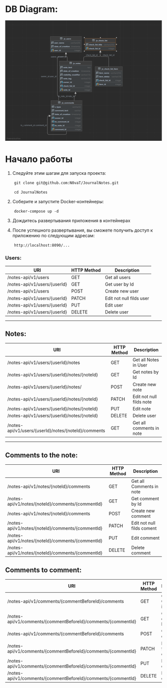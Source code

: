 # DB Diagram:

![DB diagram](jn_diagram.png)

# Начало работы
1. Следуйте этим шагам для запуска проекта:
```
    git clone git@github.com:N0vaT/JournalNotes.git
```
```
    cd JournalNotes
```

2. Соберите и запустите Docker-контейнеры:
```
    docker-compose up -d
```

3. Дождитесь развертывания приложения в контейнерах


4. После успешного развертывания, вы сможете получить доступ к приложению по следующим адресам:
```
    http://localhost:8090/...
```
### Users:

| URI                          | HTTP Method | Description              |
|------------------------------|-------------|--------------------------|
| /notes-api/v1/users          | GET         | Get all users            
| /notes-api/v1/users/{userId} | GET         | Get user by Id           
| /notes-api/v1/users          | POST        | Create new user          
| /notes-api/v1/users/{userId} | PATCH       | Edit not null filds user 
| /notes-api/v1/users/{userId} | PUT         | Edit user                
| /notes-api/v1/users/{userId} | DELETE      | Delete user              

---

## Notes:

| URI                                                  | HTTP Method | Description               |
|------------------------------------------------------|-------------|---------------------------|
| /notes-api/v1/users/{userId}/notes                   | GET         | Get all Notes in User     
| /notes-api/v1/users/{userId}/notes/{noteId}          | GET         | Get notes by Id           
| /notes-api/v1/users/{userId}/notes/                  | POST        | Create new note           
| /notes-api/v1/users/{userId}/notes/{noteId}          | PATCH       | Edit not null filds note  
| /notes-api/v1/users/{userId}/notes/{noteId}          | PUT         | Edit note                 
| /notes-api/v1/users/{userId}/notes/{noteId}          | DELETE      | Delete user               
| /notes-api/v1/users/{userId}/notes/{noteId}/comments | GET         | Get all comments  in note 

---

## Comments to the note:

| URI                                               | HTTP Method | Description                |
|---------------------------------------------------|-------------|----------------------------|
| /notes-api/v1/notes/{noteId}/comments             | GET         | Get all Comments in note   
| /notes-api/v1/notes/{noteId}/comments/{commentId} | GET         | Get comment by Id          
| /notes-api/v1/notes/{noteId}/comments             | POST        | Create new comment         
| /notes-api/v1/notes/{noteId}/comments/{commentId} | PATCH       | Edit not null filds coment 
| /notes-api/v1/notes/{noteId}/comments/{commentId} | PUT         | Edit comment               
| /notes-api/v1/notes/{noteId}/comments/{commentId} | DELETE      | Delete comment             

## Comments to comment:

| URI                                                           | HTTP Method | Description                |
|---------------------------------------------------------------|-------------|----------------------------|
| /notes-api/v1/comments/{commentBeforeId}/comments             | GET         | Get all Comments in note   
| /notes-api/v1/comments/{commentBeforeId}/comments/{commentId} | GET         | Get comment by Id          
| /notes-api/v1/comments/{commentBeforeId}/comments             | POST        | Create new comment         
| /notes-api/v1/comments/{commentBeforeId}/comments/{commentId} | PATCH       | Edit not null filds coment   
| /notes-api/v1/comments/{commentBeforeId}/comments/{commentId} | PUT         | Edit comment               
| /notes-api/v1/comments/{commentBeforeId}/comments/{commentId} | DELETE      | Delete comment             